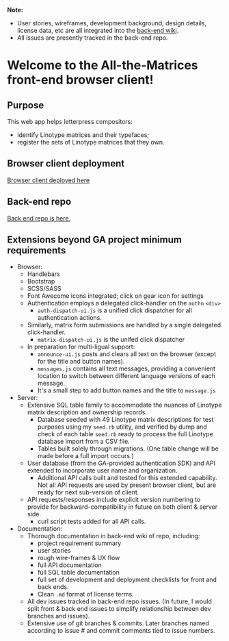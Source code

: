 **Note:** 
* User stories, wireframes, development background, design details, license data, etc are all integrated into the [back-end wiki](https://github.com/EricLScace/All-the-Matrices-back-end/wiki). 
* All issues are presently tracked in the back-end repo.

# Welcome to the All-the-Matrices front-end browser client!

## Purpose
This web app helps letterpress compositors:
* identify Linotype matrices and their typefaces;
* register the sets of Linotype matrices that they own.

## Browser client deployment
[Browser client deployed here](https://ericlscace.github.io/All-the-Matrices-front-end/)

## Back-end repo
[Back end repo is here.](https://github.com/EricLScace/All-the-Matrices-back-end/)

## Extensions beyond GA project minimum requirements
* Browser:
  * Handlebars
  * Bootstrap
  * SCSS/SASS
  * Font Awecome icons integrated; click on gear icon for settings
  * Authentication employs a delegated click-handler on the `authn` `<div>`
    * `auth-dispatch-ui.js` is a unified click dispatcher for all authentication actions.
  * Similarly, matrix form submissions are handled by a single delegated click-handler.
    * `matrix-dispatch-ui.js` is the unifed click dispatcher
  * In preparation for multi-ligual support:
    * `announce-ui.js` posts and clears all text on the browser (except for the title and button names).
    * `messages.js` contains all text messages, providing a convenient location to switch between different language versions of each message.
    * It's a small step to add button names and the title to `message.js`
* Server:
  * Extensive SQL table family to accommodate the nuances of Linotype matrix description and ownership records.
    * Database seeded with 49 Linotype matrix descriptions for test purposes using my `seed.rb` utility, and verified by dump and check of each table `seed.rb` ready to process the full Linotype database import from a CSV file.
    * Tables built solely through migrations. (One table change will be made before a full import occurs.)
  * User database (from the GA-provided authentication SDK) and API extended to incorporate user name and organization.
    * Additional API calls built and tested for this extended capability. Not all API requests are used by present browser client, but are ready for next sub-version of client.
  * API requests/responses include explicit version numbering to provide for backward-compatibility in future on both client & server side.
    * curl script tests added for all API calls.
* Documentation:
  * Thorough documentation in back-end wiki of repo, including:
    * project requirement summary
    * user stories
    * rough wire-frames & UX flow
    * full API documentation
    * full SQL table documentation
    * full set of development and deployment checklists for front and back ends.
    * Clean `.md` format of license terms.
  * All dev issues tracked in back-end repo issues. (In future, I would split front & back end issues to simplify relationship between dev branches and issues).
  * Extensive use of git branches & commits. Later branches named according to issue # and commit comments tied to issue numbers.
